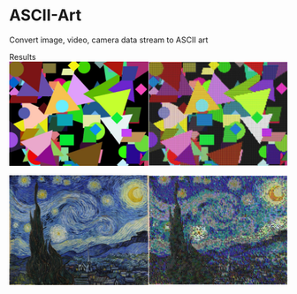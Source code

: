 # ASCII-Art
Convert image, video, camera data stream to ASCII art

Results
![](Result/random_image_1680877559.jpg)

![](Result/random_image_1680877976.jpg)